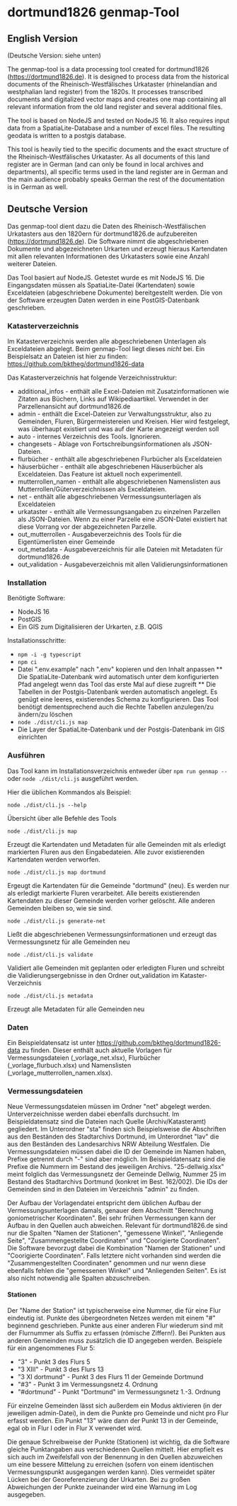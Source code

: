 # dortmund1826 genmap-Tool

## English Version
(Deutsche Version: siehe unten)

The genmap-tool is a data processing tool created for dortmund1826 (https://dortmund1826.de). It is designed to process data from the historical documents of the Rheinisch-Westfälisches Urkataster (rhinelandian and westphalian land register) from the 1820s. It processes transcribed documents and digitalized vector maps and creates one map containing all relevant information from the old land register and several additional files.

The tool is based on NodeJS and tested on NodeJS 16. It also requires input data from a SpatiaLite-Database and a number of excel files. The resulting geodata is written to a postgis database.

This tool is heavily tied to the specific documents and the exact structure of the Rheinisch-Westfälisches Urkataster. As all documents of this land register are in German (and can only be found in local archives and departments), all specific terms used in the land register are in German and the main audience probably speaks German the rest of the documentation is in German as well.

## Deutsche Version

Das genmap-tool dient dazu die Daten des Rheinisch-Westfälischen Urkatasters aus den 1820ern für dortmund1826.de aufzubereiten (https://dortmund1826.de). Die Software nimmt die abgeschriebenen Dokumente und abgezeichneten Urkarten und erzeugt hieraus Kartendaten mit allen relevanten Informationen des Urkatasters sowie eine Anzahl weiterer Dateien.

Das Tool basiert auf NodeJS. Getestet wurde es mit NodeJS 16. Die Eingangsdaten müssen als SpatiaLite-Datei (Kartendaten) sowie Exceldateien (abgeschriebene Dokumente) bereitgestellt werden. Die von der Software erzeugten Daten werden in eine PostGIS-Datenbank geschrieben.

### Katasterverzeichnis
Im Katasterverzeichnis werden alle abgeschriebenen Unterlagen als Exceldateien abgelegt. Beim genmap-Tool liegt dieses *nicht* bei. Ein Beispielsatz an Dateien ist hier zu finden: https://github.com/bktheg/dortmund1826-data

Das Katasterverzeichnis hat folgende Verzeichnisstruktur:
* additional_infos - enthält alle Excel-Dateien mit Zusatzinformationen wie Zitaten aus Büchern, Links auf Wikipediaartikel. Verwendet in der Parzellenansicht auf dortmund1826.de
* admin - enthält die Excel-Dateien zur Verwaltungsstruktur, also zu Gemeinden, Fluren, Bürgermeistereien und Kreisen. Hier wird festgelegt, was überhaupt existiert und was auf der Karte angezeigt werden soll
* auto - internes Verzeichnis des Tools. Ignorieren.
* changesets - Ablage von Fortschreibungsinformationen als JSON-Dateien.
* flurbücher - enthält alle abgeschriebenen Flurbücher als Exceldateien
* häuserbücher - enthält alle abgeschriebenen Häuserbücher als Exceldateien. Das Feature ist aktuell noch experimentell.
* mutterrollen_namen - enthält alle abgeschriebenen Namenslisten aus Mutterrollen/Güterverzeichnissen als Exceldateien.
* net - enthält alle abgeschriebenen Vermessungsunterlagen als Exceldateien
* urkataster - enthält alle Vermessungsangaben zu einzelnen Parzellen als JSON-Dateien. Wenn zu einer Parzelle eine JSON-Datei existiert hat diese Vorrang vor der abgezeichneten Parzelle.
* out_mutterrollen - Ausgabeverzeichnis des Tools für die Eigentümerlisten einer Gemeinde
* out_metadata - Ausgabeverzeichnis für alle Dateien mit Metadaten für dortmund1826.de
* out_validation - Ausgabeverzeichnis mit allen Validierungsinformationen

### Installation

Benötigte Software:
* NodeJS 16
* PostGIS
* Ein GIS zum Digitalisieren der Urkarten, z.B. QGIS

Installationsschritte:
* `npm -i -g typescript`
* `npm ci`
* Datei ".env.example" nach ".env" kopieren und den Inhalt anpassen
** Die SpatiaLite-Datenbank wird automatisch unter dem konfigurierten Pfad angelegt wenn das Tool das erste Mal auf diese zugreift
** Die Tabellen in der Postgis-Datenbank werden automatisch angelegt. Es genügt eine leeres, existierendes Schema zu konfigurieren. Das Tool benötigt dementsprechend auch die Rechte Tabellen anzulegen/zu ändern/zu löschen
* `node ./dist/cli.js map`
* Die Layer der SpatiaLite-Datenbank und der Postgis-Datenbank im GIS einrichten

### Ausführen
Das Tool kann im Installationsverzeichnis entweder über `npm run genmap --` oder `node ./dist/cli.js` ausgeführt werden.

Hier die üblichen Kommandos als Beispiel:

    node ./dist/cli.js --help

Übersicht über alle Befehle des Tools

    node ./dist/cli.js map

Erzeugt die Kartendaten und Metadaten für alle Gemeinden mit als erledigt markierten Fluren aus den Eingabedateien. Alle zuvor existierenden Kartendaten werden verworfen.

    node ./dist/cli.js map dortmund

Ergeugt die Kartendaten für die Gemeinde "dortmund" (neu). Es werden nur als erledigt markierte Fluren verarbeitet. Alle bereits existierenden Kartendaten zu dieser Gemeinde werden vorher gelöscht. Alle anderen Gemeinden bleiben so, wie sie sind. 

    node ./dist/cli.js generate-net

Ließt die abgeschriebenen Vermessungsinformationen und erzeugt das Vermessungsnetz für alle Gemeinden neu

    node ./dist/cli.js validate

Validiert alle Gemeinden mit geplanten oder erledigten Fluren und schreibt die Validierungsergebnisse in den Ordner out_validation im Kataster-Verzeichnis

    node ./dist/cli.js metadata

Erzeugt alle Metadaten für alle Gemeinden neu

### Daten
Ein Beispieldatensatz ist unter https://github.com/bktheg/dortmund1826-data zu finden. Dieser enthält auch aktuelle Vorlagen für Vermessungsdateien (_vorlage_net.xlsx), Flurbücher (_vorlage_flurbuch.xlsx) und Namenslisten (_vorlage_mutterrollen_namen.xlsx).

### Vermessungsdateien
Neue Vermessungsdateien müssen im Ordner "net" abgelegt werden. Unterverzeichnisse werden dabei ebenfalls durchsucht. Im Beispieldatensatz sind die Dateien nach Quelle (Archiv/Katasteramt) gegliedert. Im Unterordner "sta" finden sich Beispielsweise die Abschriften aus den Beständen des Stadtarchivs Dortmund, im Unterordnet "lav" die aus den Beständen des Landesarchivs NRW Abteilung Westfalen. Die Vermessungsdateien müssen dabei die ID der Gemeinde im Namen haben, Prefixe getrennt durch "-" sind aber möglich. Im Beispieldatensatz sind die Prefixe die Nummern im Bestand des jeweiligen Archivs. "25-dellwig.xlsx" meint folglich das Vermessungsnetz der Gemeinde Dellwig, Nummer 25 im Bestand des Stadtarchivs Dortmund (konkret im Best. 162/002). Die IDs der Gemeinden sind in den Dateien im Verzeichnis "admin" zu finden.

Der Aufbau der Vorlagendatei entspricht dem üblichen Aufbau der Vermessungsunterlagen damals, genauer dem Abschnitt "Berechnung goniometrischer Koordinaten". Bei sehr frühen Vermessungen kann der Aufbau in den Quellen auch abweichen. Relevant für dortmund1826.de sind nur die Spalten "Namen der Stationen", "gemessene Winkel", "Anliegende Seite", "Zusammengestellte Coordinaten" und "Coorigierte Coordinaten". Die Software bevorzugt dabei die Kombination "Namen der Stationen" und "Coorigierte Coordinaten". Falls letztere nicht vorhanden sind werden die "Zusammengestellten Coordinaten" genommen und nur wenn diese ebenfalls fehlen die "gemessenen Winkel" und "Anliegenden Seiten". Es ist also nicht notwendig alle Spalten abzuschreiben.

#### Stationen

Der "Name der Station" ist typischerweise eine Nummer, die für eine Flur eindeutig ist. Punkte des übergeordneten Netzes werden mit einem "#" beginnend geschrieben. Punkte aus einer anderen Flur wiederum sind mit der Flurnummer als Suffix zu erfassen (römische Ziffern!). Bei Punkten aus anderen Gemeinden muss zusätzlich die ID angegeben werden. Beispiele für ein angenommenes Flur 5:
* "3" - Punkt 3 des Flurs 5
* "3 XIII" - Punkt 3 des Flurs 13
* "3 XI dortmund" - Punkt 3 des Flurs 11 der Gemeinde Dortmund
* "#3" - Punkt 3 im Vermessungsnetz 4. Ordnung
* "#dortmund" - Punkt "Dortmund" im Vermessungsnetz 1.-3. Ordnung

Für einzelne Gemeinden lässt sich außerdem ein Modus aktivieren (in der jeweiligen admin-Datei), in dem die Punkte pro Gemeinde und nicht pro Flur erfasst werden. Ein Punkt "13" wäre dann der Punkt 13 in der Gemeinde, egal ob in Flur I oder in Flur X verwendet wird.

Die genaue Schreibweise der Punkte (Stationen) ist wichtig, da die Software gleiche Punktangaben aus verschiedenen Quellen mittelt. Hier empfielt es sich auch im Zweifelsfall von der Benennung in den Quellen abzuweichen um eine bessere Mittelung zu erreichen (sofern von einem identischen Vermessungspunkt ausgegangen werden kann). Dies vermeidet später Lücken bei der Georeferenzierung der Urkarten. Bei zu großen Abweichungen der Punkte zueinander wird eine Warnung im Log ausgegeben.